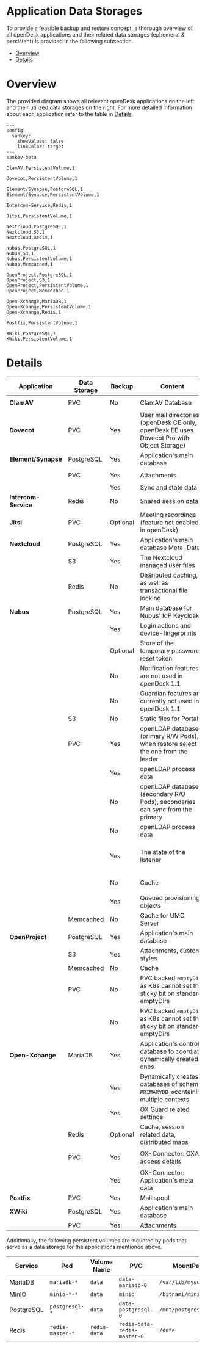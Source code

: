 <!--
SPDX-FileCopyrightText: 2024 Zentrum für Digitale Souveränität der Öffentlichen Verwaltung (ZenDiS) GmbH
SPDX-License-Identifier: Apache-2.0
-->

<h1>Application Data Storages</h1>

To provide a feasible backup and restore concept, a thorough overview of all openDesk
applications and their related data storages (ephemeral & persistent) is provided in the
following subsection.

<!-- TOC -->
* [Overview](#overview)
* [Details](#details)
<!-- TOC -->

# Overview

The provided diagram shows all relevant openDesk applications on the left and
their utilized data storages on the right. For more detailed information about each
application refer to the table in [Details](#details).

```mermaid
---
config:
  sankey:
    showValues: false
    linkColor: target
---
sankey-beta

ClamAV,PersistentVolume,1

Dovecot,PersistentVolume,1

Element/Synapse,PostgreSQL,1
Element/Synapse,PersistentVolume,1

Intercom-Service,Redis,1

Jitsi,PersistentVolume,1

Nextcloud,PostgreSQL,1
Nextcloud,S3,1
Nextcloud,Redis,1

Nubus,PostgreSQL,1
Nubus,S3,1
Nubus,PersistentVolume,1
Nubus,Memcached,1

OpenProject,PostgreSQL,1
OpenProject,S3,1
OpenProject,PersistentVolume,1
OpenProject,Memcached,1

Open-Xchange,MariaDB,1
Open-Xchange,PersistentVolume,1
Open-Xchange,Redis,1

Postfix,PersistentVolume,1

XWiki,PostgreSQL,1
XWiki,PersistentVolume,1
```

# Details

| Application          | Data Storage | Backup   | Content                                                                                    | Identifier                                     | Details                                                                                                                  |
|----------------------|--------------|----------|--------------------------------------------------------------------------------------------|------------------------------------------------|--------------------------------------------------------------------------------------------------------------------------|
| **ClamAV**           | PVC          | No       | ClamAV Database                                                                            | `clamav-database-clamav-simple-0`              | `/var/lib/clamav`                                                                                                        |
| **Dovecot**          | PVC          | Yes      | User mail directories (openDesk CE only, openDesk EE uses Dovecot Pro with Object Storage) | `dovecot`                                      | `/srv/mail`                                                                                                              |
| **Element/Synapse**  | PostgreSQL   | Yes      | Application's main database                                                                | `matrix`                                       |                                                                                                                          |
|                      | PVC          | Yes      | Attachments                                                                                | `media-opendesk-synapse-0`                     | `/media`                                                                                                                 |
|                      |              | Yes      | Sync and state data                                                                        | `matrix-neodatefix-bot`                        | `/app/storage`                                                                                                           |
| **Intercom-Service** | Redis        | No       | Shared session data                                                                        |                                                |                                                                                                                          |
| **Jitsi**            | PVC          | Optional | Meeting recordings (feature not enabled in openDesk)                                       | `prosody-data-jitsi-prosody-0`                 | `/config/data`                                                                                                           |
| **Nextcloud**        | PostgreSQL   | Yes      | Application's main database Meta-Data                                                      | `nextcloud`                                    |                                                                                                                          |
|                      | S3           | Yes      | The Nextcloud managed user files                                                           | `nextcloud`                                    |                                                                                                                          |
|                      | Redis        | No       | Distributed caching, as well as transactional file locking                                 |                                                |                                                                                                                          |
| **Nubus**            | PostgreSQL   | Yes      | Main database for Nubus' IdP Keycloak                                                      | `keycloak`                                     |                                                                                                                          |
|                      |              | Yes      | Login actions and device-fingerprints                                                      | `keycloak_extensions`                          |                                                                                                                          |
|                      |              | Optional | Store of the temporary password reset token                                                | `selfservice`                                  |                                                                                                                          |
|                      |              | No       | Notification features are not used in openDesk 1.1                                         | `notificationsapi`                             |                                                                                                                          |
|                      |              | No       | Guardian features are currently not used in openDesk 1.1                                   | `guardianmanagementapi`                        |                                                                                                                          |
|                      | S3           | No       | Static files for Portal                                                                    | `ums`                                          |                                                                                                                          |
|                      | PVC          | Yes      | openLDAP database (primary R/W Pods), when restore select the one from the leader          | `shared-data-ums-ldap-server-primary-0`        | `/var/lib/univention-ldap`                                                                                               |
|                      |              | Yes      | openLDAP process data                                                                      | `shared-run-ums-ldap-server-primary-0`         | `/var/run/slapd`                                                                                                         |
|                      |              | No       | openLDAP database (secondary R/O Pods), secondaries can sync from the primary              | `shared-data-ums-ldap-server-secondary-0`      | `/var/lib/univention-ldap`                                                                                               |
|                      |              | No       | openLDAP process data                                                                      | `shared-run-ums-ldap-server-secondary-0`       | `/var/run/slapd`                                                                                                         |
|                      |              | Yes      | The state of the listener                                                                  | `data-ums-provisioning-udm-listener-0`         | `/var/log/univention`<br>`/var/lib/univention-ldap/schema/id`<br>`/var/lib/univention-directory-listener` |
|                      |              | No       | Cache                                                                                      | `group-membership-cache-ums-portal-consumer-0` | `/usr/share/univention-group-membership-cache/caches`                                                                    |
|                      |              | Yes      | Queued provisioning objects                                                                | `nats-data-ums-provisioning-nats-0`            | `/data`                                                                                                                  |
|                      | Memcached    | No       | Cache for UMC Server                                                                       |                                                |                                                                                                                          |
| **OpenProject**      | PostgreSQL   | Yes      | Application's main database                                                                | `openproject`                                  |                                                                                                                          |
|                      | S3           | Yes      | Attachments, custom styles                                                                 | `openproject`                                  |                                                                                                                          |
|                      | Memcached    | No       | Cache                                                                                      |                                                |                                                                                                                          |
|                      | PVC          | No       | PVC backed `emptyDir` as K8s cannot set the sticky bit on standard emptyDirs               | `openproject-<web/worker>-*-tmp`               | `/tmp`                                                                                                                   |
|                      |              | No       | PVC backed `emptyDir` as K8s cannot set the sticky bit on standard emptyDirs               | `openproject-<web/worker>-app-*-tmp`           | `/app/tmp`                                                                                                               |
| **Open-Xchange**     | MariaDB      | Yes      | Application's control database to coordiate dynamically created ones                       | `configdb`                                     |                                                                                                                          |
|                      |              | Yes      | Dynamically creates databases of schema `PRIMARYDB_n`containing multiple contexts          | `PRIMARYDB_*`                                  |                                                                                                                          |
|                      |              | Yes      | OX Guard related settings                                                                  | `oxguard*`                                     |                                                                                                                          |
|                      | Redis        | Optional | Cache, session related data, distributed maps                                              |                                                |                                                                                                                          |
|                      | PVC          | Yes      | OX-Connector: OXAPI access details                                                         | `ox-connector-appcenter-ox-connector-0`        | `/var/lib/univention-appcenter/apps/ox-connector`                                                                        |
|                      |              | Yes      | OX-Connector: Application's meta data                                                      | `ox-connector-ox-contexts-ox-connector-0`      | `/etc/ox-secrets`                                                                                                        |
| **Postfix**          | PVC          | Yes      | Mail spool                                                                                 | `postfix`                                      | `/var/spool/postfix`                                                                                                     |
| **XWiki**            | PostgreSQL   | Yes      | Application's main database                                                                | `xwiki`                                        |                                                                                                                          |
|                      | PVC          | Yes      | Attachments                                                                                | `xwiki-data-xwiki-0`                           | `/usr/local/xwiki/data`                                                                                                  |

Additionally, the following persistent volumes are mounted by pods that serve as a data storage for the applications mentioned above.

| Service    | Pod              | Volume Name  | PVC                         | MountPath             |
| ---------- | ---------------- | ------------ | --------------------------- | --------------------- |
| MariaDB    | `mariadb-*`      | `data`       | `data-mariadb-0`            | `/var/lib/mysql`      |
| MinIO      | `minio-*-*`      | `data`       | `minio`                     | `/bitnami/minio/data` |
| PostgreSQL | `postgresql-*`   | `data`       | `data-postgresql-0`         | `/mnt/postgresql`     |
| Redis      | `redis-master-*` | `redis-data` | `redis-data-redis-master-0` | `/data`               |
